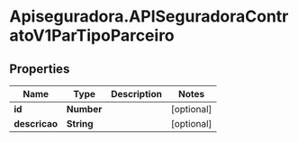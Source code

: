 # Apiseguradora.APISeguradoraContratoV1ParTipoParceiro

## Properties
Name | Type | Description | Notes
------------ | ------------- | ------------- | -------------
**id** | **Number** |  | [optional] 
**descricao** | **String** |  | [optional] 


